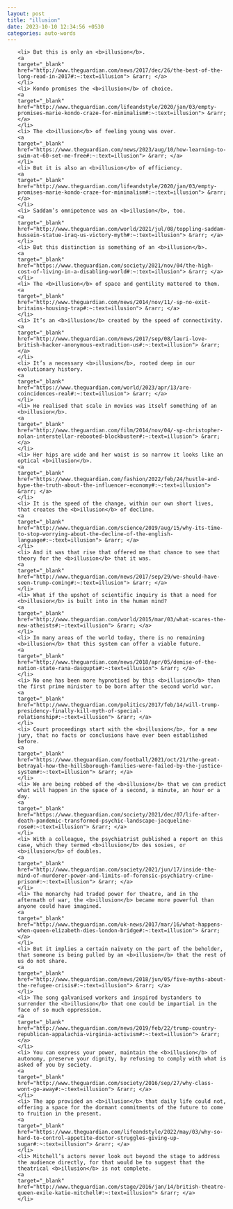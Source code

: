 ```yaml
---
layout: post
title: "illusion"
date: 2023-10-10 12:34:56 +0530
categories: auto-words
---
```

<ol>

    <li> But this is only an <b>illusion</b>.
    <a 
    target="_blank" 
    href="http://www.theguardian.com/news/2017/dec/26/the-best-of-the-long-read-in-2017#:~:text=illusion"> &rarr; </a>
    </li>
    <li> Kondo promises the <b>illusion</b> of choice.
    <a 
    target="_blank" 
    href="http://www.theguardian.com/lifeandstyle/2020/jan/03/empty-promises-marie-kondo-craze-for-minimalism#:~:text=illusion"> &rarr; </a>
    </li>
    <li> The <b>illusion</b> of feeling young was over.
    <a 
    target="_blank" 
    href="https://www.theguardian.com/news/2023/aug/10/how-learning-to-swim-at-60-set-me-free#:~:text=illusion"> &rarr; </a>
    </li>
    <li> But it is also an <b>illusion</b> of efficiency.
    <a 
    target="_blank" 
    href="http://www.theguardian.com/lifeandstyle/2020/jan/03/empty-promises-marie-kondo-craze-for-minimalism#:~:text=illusion"> &rarr; </a>
    </li>
    <li> Saddam’s omnipotence was an <b>illusion</b>, too.
    <a 
    target="_blank" 
    href="http://www.theguardian.com/world/2021/jul/08/toppling-saddam-hussein-statue-iraq-us-victory-myth#:~:text=illusion"> &rarr; </a>
    </li>
    <li> But this distinction is something of an <b>illusion</b>.
    <a 
    target="_blank" 
    href="https://www.theguardian.com/society/2021/nov/04/the-high-cost-of-living-in-a-disabling-world#:~:text=illusion"> &rarr; </a>
    </li>
    <li> The <b>illusion</b> of space and gentility mattered to them.
    <a 
    target="_blank" 
    href="http://www.theguardian.com/news/2014/nov/11/-sp-no-exit-britains-housing-trap#:~:text=illusion"> &rarr; </a>
    </li>
    <li> It’s an <b>illusion</b> created by the speed of connectivity.
    <a 
    target="_blank" 
    href="http://www.theguardian.com/news/2017/sep/08/lauri-love-british-hacker-anonymous-extradition-us#:~:text=illusion"> &rarr; </a>
    </li>
    <li> It’s a necessary <b>illusion</b>, rooted deep in our evolutionary history.
    <a 
    target="_blank" 
    href="https://www.theguardian.com/world/2023/apr/13/are-coincidences-real#:~:text=illusion"> &rarr; </a>
    </li>
    <li> He realised that scale in movies was itself something of an <b>illusion</b>.
    <a 
    target="_blank" 
    href="http://www.theguardian.com/film/2014/nov/04/-sp-christopher-nolan-interstellar-rebooted-blockbuster#:~:text=illusion"> &rarr; </a>
    </li>
    <li> Her hips are wide and her waist is so narrow it looks like an optical <b>illusion</b>.
    <a 
    target="_blank" 
    href="https://www.theguardian.com/fashion/2022/feb/24/hustle-and-hype-the-truth-about-the-influencer-economy#:~:text=illusion"> &rarr; </a>
    </li>
    <li> It is the speed of the change, within our own short lives, that creates the <b>illusion</b> of decline.
    <a 
    target="_blank" 
    href="http://www.theguardian.com/science/2019/aug/15/why-its-time-to-stop-worrying-about-the-decline-of-the-english-language#:~:text=illusion"> &rarr; </a>
    </li>
    <li> And it was that rise that offered me that chance to see that theory for the <b>illusion</b> that it was.
    <a 
    target="_blank" 
    href="http://www.theguardian.com/news/2017/sep/29/we-should-have-seen-trump-coming#:~:text=illusion"> &rarr; </a>
    </li>
    <li> What if the upshot of scientific inquiry is that a need for <b>illusion</b> is built into in the human mind?
    <a 
    target="_blank" 
    href="http://www.theguardian.com/world/2015/mar/03/what-scares-the-new-atheists#:~:text=illusion"> &rarr; </a>
    </li>
    <li> In many areas of the world today, there is no remaining <b>illusion</b> that this system can offer a viable future.
    <a 
    target="_blank" 
    href="http://www.theguardian.com/news/2018/apr/05/demise-of-the-nation-state-rana-dasgupta#:~:text=illusion"> &rarr; </a>
    </li>
    <li> No one has been more hypnotised by this <b>illusion</b> than the first prime minister to be born after the second world war.
    <a 
    target="_blank" 
    href="http://www.theguardian.com/politics/2017/feb/14/will-trump-presidency-finally-kill-myth-of-special-relationship#:~:text=illusion"> &rarr; </a>
    </li>
    <li> Court proceedings start with the <b>illusion</b>, for a new jury, that no facts or conclusions have ever been established before.
    <a 
    target="_blank" 
    href="https://www.theguardian.com/football/2021/oct/21/the-great-betrayal-how-the-hillsborough-families-were-failed-by-the-justice-system#:~:text=illusion"> &rarr; </a>
    </li>
    <li> We are being robbed of the <b>illusion</b> that we can predict what will happen in the space of a second, a minute, an hour or a day.
    <a 
    target="_blank" 
    href="https://www.theguardian.com/society/2021/dec/07/life-after-death-pandemic-transformed-psychic-landscape-jacqueline-rose#:~:text=illusion"> &rarr; </a>
    </li>
    <li> With a colleague, the psychiatrist published a report on this case, which they termed <b>illusion</b> des sosies, or <b>illusion</b> of doubles.
    <a 
    target="_blank" 
    href="http://www.theguardian.com/society/2021/jun/17/inside-the-mind-of-murderer-power-and-limits-of-forensic-psychiatry-crime-prison#:~:text=illusion"> &rarr; </a>
    </li>
    <li> The monarchy had traded power for theatre, and in the aftermath of war, the <b>illusion</b> became more powerful than anyone could have imagined.
    <a 
    target="_blank" 
    href="http://www.theguardian.com/uk-news/2017/mar/16/what-happens-when-queen-elizabeth-dies-london-bridge#:~:text=illusion"> &rarr; </a>
    </li>
    <li> But it implies a certain naivety on the part of the beholder, that someone is being pulled by an <b>illusion</b> that the rest of us do not share.
    <a 
    target="_blank" 
    href="http://www.theguardian.com/news/2018/jun/05/five-myths-about-the-refugee-crisis#:~:text=illusion"> &rarr; </a>
    </li>
    <li> The song galvanised workers and inspired bystanders to surrender the <b>illusion</b> that one could be impartial in the face of so much oppression.
    <a 
    target="_blank" 
    href="http://www.theguardian.com/news/2019/feb/22/trump-country-republican-appalachia-virginia-activism#:~:text=illusion"> &rarr; </a>
    </li>
    <li> You can express your power, maintain the <b>illusion</b> of autonomy, preserve your dignity, by refusing to comply with what is asked of you by society.
    <a 
    target="_blank" 
    href="http://www.theguardian.com/society/2016/sep/27/why-class-wont-go-away#:~:text=illusion"> &rarr; </a>
    </li>
    <li> The app provided an <b>illusion</b> that daily life could not, offering a space for the dormant commitments of the future to come to fruition in the present.
    <a 
    target="_blank" 
    href="https://www.theguardian.com/lifeandstyle/2022/may/03/why-so-hard-to-control-appetite-doctor-struggles-giving-up-sugar#:~:text=illusion"> &rarr; </a>
    </li>
    <li> Mitchell’s actors never look out beyond the stage to address the audience directly, for that would be to suggest that the theatrical <b>illusion</b> is not complete.
    <a 
    target="_blank" 
    href="http://www.theguardian.com/stage/2016/jan/14/british-theatre-queen-exile-katie-mitchell#:~:text=illusion"> &rarr; </a>
    </li>